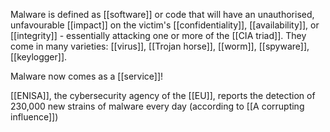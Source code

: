 Malware is defined as [[software]] or code that will have an unauthorised, unfavourable [[impact]] on the victim's [[confidentiality]], [[availability]], or [[integrity]] - essentially attacking one or more of the [[CIA triad]]. They come in many varieties: [[virus]], [[Trojan horse]], [[worm]], [[spyware]], [[keylogger]].

Malware now comes as a [[service]]!

[[ENISA]], the cybersecurity agency of the [[EU]], reports the detection of 230,000 new strains of malware every day (according to [[A corrupting influence]])